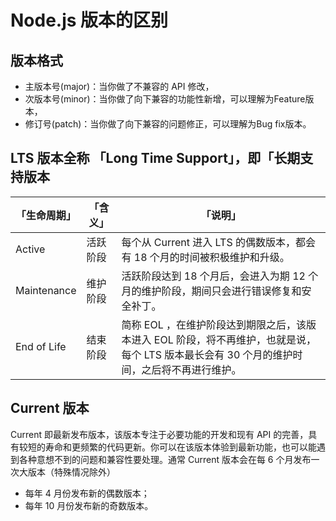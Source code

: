 # Node.js 版本的区别

## 版本格式
- 主版本号(major)：当你做了不兼容的 API 修改，
- 次版本号(minor)：当你做了向下兼容的功能性新增，可以理解为Feature版本，
- 修订号(patch)：当你做了向下兼容的问题修正，可以理解为Bug fix版本。

## LTS 版本全称 「Long Time Support」，即「长期支持版本
|「生命周期」|「含义」|「说明」|
|-|-|-|
|Active|活跃阶段|每个从 Current 进入 LTS 的偶数版本，都会有 18 个月的时间被积极维护和升级。|
|Maintenance|维护阶段|活跃阶段达到 18 个月后，会进入为期 12 个月的维护阶段，期间只会进行错误修复和安全补丁。|
|End of Life	|结束阶段|简称 EOL ，在维护阶段达到期限之后，该版本进入 EOL 阶段，将不再维护，也就是说，每个 LTS 版本最长会有 30 个月的维护时间，之后将不再进行维护。|

## Current 版本
Current 即最新发布版本，该版本专注于必要功能的开发和现有 API 的完善，具有较短的寿命和更频繁的代码更新。你可以在该版本体验到最新功能，也可以能遇到各种意想不到的问题和兼容性要处理。通常 Current 版本会在每 6 个月发布一次大版本（特殊情况除外）
- 每年 4 月份发布新的偶数版本；
- 每年 10 月份发布新的奇数版本。		
		
		
	